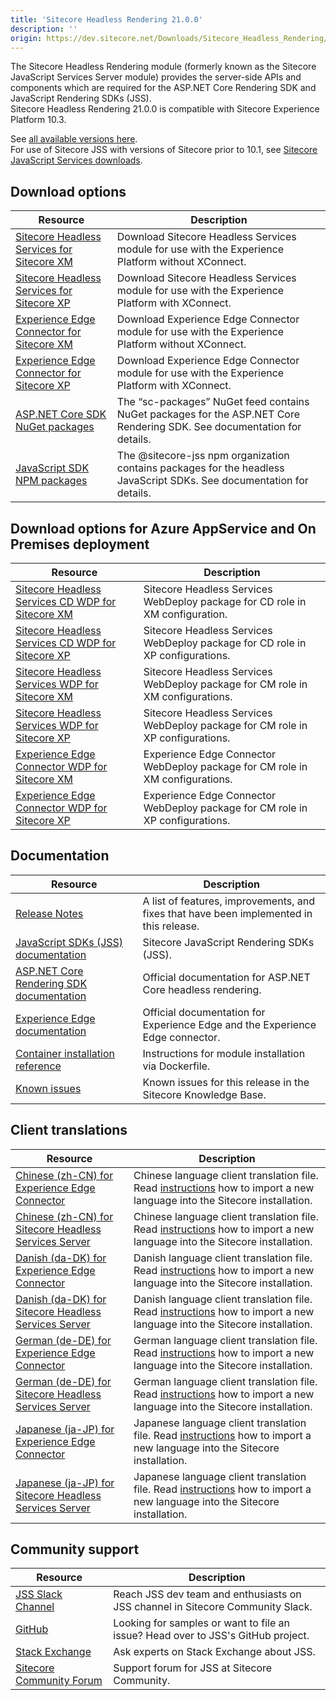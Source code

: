 ```yaml
---
title: 'Sitecore Headless Rendering 21.0.0'
description: ''
origin: https://dev.sitecore.net/Downloads/Sitecore_Headless_Rendering/21x/Sitecore_Headless_Rendering_2100
---
```


The Sitecore Headless Rendering module (formerly known as the Sitecore JavaScript Services Server module) provides the server-side APIs and components which are required for the ASP.NET Core Rendering SDK and JavaScript Rendering SDKs (JSS).\
Sitecore Headless Rendering 21.0.0 is compatible with Sitecore Experience Platform 10.3.

See [all available versions here](/downloads/Sitecore_Headless_Rendering).\
For use of Sitecore JSS with versions of Sitecore prior to 10.1, see [Sitecore JavaScript Services downloads](/downloads/Sitecore_JavaScript_Services).

## Download options

| Resource                                                                                                                                                                                                                                                                    | Description                                                                                                             |
| --------------------------------------------------------------------------------------------------------------------------------------------------------------------------------------------------------------------------------------------------------------------------- | ----------------------------------------------------------------------------------------------------------------------- |
| [Sitecore Headless Services for Sitecore XM](https://scdp.blob.core.windows.net/downloads/Sitecore%20Headless%20Rendering/21x/Sitecore%20Headless%20Rendering%202100/Secure/Sitecore%20Headless%20Services%20Server%20XM%2021.0.583.zip)                                    | Download Sitecore Headless Services module for use with the Experience Platform without XConnect.                       |
| [Sitecore Headless Services for Sitecore XP](https://scdp.blob.core.windows.net/downloads/Sitecore%20Headless%20Rendering/21x/Sitecore%20Headless%20Rendering%202100/Secure/Sitecore%20Headless%20Services%20Server%20XP%2021.0.583.zip)                                    | Download Sitecore Headless Services module for use with the Experience Platform with XConnect.                          |
| [Experience Edge Connector for Sitecore XM](https://scdp.blob.core.windows.net/downloads/Sitecore%20Headless%20Rendering/21x/Sitecore%20Headless%20Rendering%202100/Secure/Sitecore%20ExperienceEdge%20Connector%20for%20Sitecore%2010.3.0%20XM%2021.0.0%20rev.%200164.zip) | Download Experience Edge Connector module for use with the Experience Platform without XConnect.                        |
| [Experience Edge Connector for Sitecore XP](https://scdp.blob.core.windows.net/downloads/Sitecore%20Headless%20Rendering/21x/Sitecore%20Headless%20Rendering%202100/Secure/Sitecore%20ExperienceEdge%20Connector%20for%20Sitecore%2010.3.0%20XP%2021.0.0%20rev.%200164.zip) | Download Experience Edge Connector module for use with the Experience Platform with XConnect.                           |
| [ASP.NET Core SDK NuGet packages](https://sitecore.myget.org/feed/sc-packages/package/nuget/Sitecore.AspNet.RenderingEngine)                                                                                                                                                | The “sc-packages” NuGet feed contains NuGet packages for the ASP.NET Core Rendering SDK. See documentation for details. |
| [JavaScript SDK NPM packages](https://www.npmjs.com/org/sitecore-jss)                                                                                                                                                                                                       | The @sitecore-jss npm organization contains packages for the headless JavaScript SDKs. See documentation for details.   |

## Download options for Azure AppService and On Premises deployment

| Resource                                                                                                                                                                                                                                                                              | Description                                                                    |
| ------------------------------------------------------------------------------------------------------------------------------------------------------------------------------------------------------------------------------------------------------------------------------------- | ------------------------------------------------------------------------------ |
| [Sitecore Headless Services CD WDP for Sitecore XM](https://scdp.blob.core.windows.net/downloads/Sitecore%20Headless%20Rendering/21x/Sitecore%20Headless%20Rendering%202100/Secure/Sitecore%20Headless%20Services%20Server%20XM%20CD%2021.0.583.scwdp.zip)                            | Sitecore Headless Services WebDeploy package for CD role in XM configuration.  |
| [Sitecore Headless Services CD WDP for Sitecore XP](https://scdp.blob.core.windows.net/downloads/Sitecore%20Headless%20Rendering/21x/Sitecore%20Headless%20Rendering%202100/Secure/Sitecore%20Headless%20Services%20Server%20XP%20CD%2021.0.583.scwdp.zip)                            | Sitecore Headless Services WebDeploy package for CD role in XP configurations. |
| [Sitecore Headless Services WDP for Sitecore XM](https://scdp.blob.core.windows.net/downloads/Sitecore%20Headless%20Rendering/21x/Sitecore%20Headless%20Rendering%202100/Secure/Sitecore%20Headless%20Services%20Server%20XM%2021.0.583.scwdp.zip)                                    | Sitecore Headless Services WebDeploy package for CM role in XM configurations. |
| [Sitecore Headless Services WDP for Sitecore XP](https://scdp.blob.core.windows.net/downloads/Sitecore%20Headless%20Rendering/21x/Sitecore%20Headless%20Rendering%202100/Secure/Sitecore%20Headless%20Services%20Server%20XP%2021.0.583.scwdp.zip)                                    | Sitecore Headless Services WebDeploy package for CM role in XP configurations. |
| [Experience Edge Connector WDP for Sitecore XM](https://scdp.blob.core.windows.net/downloads/Sitecore%20Headless%20Rendering/21x/Sitecore%20Headless%20Rendering%202100/Secure/Sitecore%20ExperienceEdge%20Connector%20for%20Sitecore%2010.3.0%20XM%2021.0.0%20rev.%200164.scwdp.zip) | Experience Edge Connector WebDeploy package for CM role in XM configurations.  |
| [Experience Edge Connector WDP for Sitecore XP](https://scdp.blob.core.windows.net/downloads/Sitecore%20Headless%20Rendering/21x/Sitecore%20Headless%20Rendering%202100/Secure/Sitecore%20ExperienceEdge%20Connector%20for%20Sitecore%2010.3.0%20XP%2021.0.0%20rev.%200164.scwdp.zip) | Experience Edge Connector WebDeploy package for CM role in XP configurations.  |

## Documentation

| Resource                                                                                                                                                         | Description                                                                             |
| ---------------------------------------------------------------------------------------------------------------------------------------------------------------- | --------------------------------------------------------------------------------------- |
| [Release Notes](/downloads/Sitecore_Headless_Rendering/21x/Sitecore_Headless_Rendering_2100/Release_Notes)                                                       | A list of features, improvements, and fixes that have been implemented in this release. |
| [JavaScript SDKs (JSS) documentation](https://doc.sitecore.com/en/developers/hd/210/sitecore-headless-development/sitecore-javascript-rendering-sdks--jss-.html) | Sitecore JavaScript Rendering SDKs (JSS).                                               |
| [ASP.NET Core Rendering SDK documentation](https://doc.sitecore.com/en/developers/hd/210/sitecore-headless-development/index-en.html)                            | Official documentation for ASP.NET Core headless rendering.                             |
| [Experience Edge documentation](https://doc.sitecore.com/en/developers/hd/210/sitecore-headless-development/sitecore-experience-edge-for-xm.html)                | Official documentation for Experience Edge and the Experience Edge connector.           |
| [Container installation reference](https://doc.sitecore.com/en/developers/103/developer-tools/sitecore-module-reference.html)                                    | Instructions for module installation via Dockerfile.                                    |
| [Known issues](https://kb.sitecore.net/articles/545609)                                                                                                          | Known issues for this release in the Sitecore Knowledge Base.                           |

## Client translations

| Resource                                                                                                                                                                                                                                                                                     | Description                                                                                                                                                                                                                                   |
| -------------------------------------------------------------------------------------------------------------------------------------------------------------------------------------------------------------------------------------------------------------------------------------------- | --------------------------------------------------------------------------------------------------------------------------------------------------------------------------------------------------------------------------------------------- |
| [Chinese (zh-CN) for Experience Edge Connector](<https://scdp.blob.core.windows.net/downloads/Sitecore%20Headless%20Rendering/20x/Sitecore%20Headless%20Rendering%202000/Secure/Translations/Sitecore%20ExperienceEdge%20Connector%20for%20Sitecore%2010.2.0%20rev.%2000139%20(zh-CN).zip>)  | Chinese language client translation file. Read [instructions](https://doc.sitecore.com/xp/en/users/103/sitecore-experience-platform/add-a-new-language-to-system-settings.html) how to import a new language into the Sitecore installation.  |
| [Chinese (zh-CN) for Sitecore Headless Services Server](<https://scdp.blob.core.windows.net/downloads/Sitecore%20Headless%20Rendering/21x/Sitecore%20Headless%20Rendering%202100/Secure/Sitecore%20Headless%20Services%20Server%2021.0.583%20(zh-CN).zip>)                                   | Chinese language client translation file. Read [instructions](https://doc.sitecore.com/xp/en/users/103/sitecore-experience-platform/add-a-new-language-to-system-settings.html) how to import a new language into the Sitecore installation.  |
| [Danish (da-DK) for Experience Edge Connector](<https://scdp.blob.core.windows.net/downloads/Sitecore%20Headless%20Rendering/20x/Sitecore%20Headless%20Rendering%202000/Secure/Translations/Sitecore%20ExperienceEdge%20Connector%20for%20Sitecore%2010.2.0%20rev.%2000139%20(da-DK).zip>)   | Danish language client translation file. Read [instructions](https://doc.sitecore.com/xp/en/users/103/sitecore-experience-platform/add-a-new-language-to-system-settings.html) how to import a new language into the Sitecore installation.   |
| [Danish (da-DK) for Sitecore Headless Services Server](<https://scdp.blob.core.windows.net/downloads/Sitecore%20Headless%20Rendering/21x/Sitecore%20Headless%20Rendering%202100/Secure/Sitecore%20Headless%20Services%20Server%2021.0.583%20(da-DK).zip>)                                    | Danish language client translation file. Read [instructions](https://doc.sitecore.com/xp/en/users/103/sitecore-experience-platform/add-a-new-language-to-system-settings.html) how to import a new language into the Sitecore installation.   |
| [German (de-DE) for Experience Edge Connector](<https://scdp.blob.core.windows.net/downloads/Sitecore%20Headless%20Rendering/20x/Sitecore%20Headless%20Rendering%202000/Secure/Translations/Sitecore%20ExperienceEdge%20Connector%20for%20Sitecore%2010.2.0%20rev.%2000139%20(de-DE).zip>)   | German language client translation file. Read [instructions](https://doc.sitecore.com/xp/en/users/103/sitecore-experience-platform/add-a-new-language-to-system-settings.html) how to import a new language into the Sitecore installation.   |
| [German (de-DE) for Sitecore Headless Services Server](<https://scdp.blob.core.windows.net/downloads/Sitecore%20Headless%20Rendering/21x/Sitecore%20Headless%20Rendering%202100/Secure/Sitecore%20Headless%20Services%20Server%2021.0.583%20(de-DE).zip>)                                    | German language client translation file. Read [instructions](https://doc.sitecore.com/xp/en/users/103/sitecore-experience-platform/add-a-new-language-to-system-settings.html) how to import a new language into the Sitecore installation.   |
| [Japanese (ja-JP) for Experience Edge Connector](<https://scdp.blob.core.windows.net/downloads/Sitecore%20Headless%20Rendering/20x/Sitecore%20Headless%20Rendering%202000/Secure/Translations/Sitecore%20ExperienceEdge%20Connector%20for%20Sitecore%2010.2.0%20rev.%2000139%20(ja-JP).zip>) | Japanese language client translation file. Read [instructions](https://doc.sitecore.com/xp/en/users/103/sitecore-experience-platform/add-a-new-language-to-system-settings.html) how to import a new language into the Sitecore installation. |
| [Japanese (ja-JP) for Sitecore Headless Services Server](<https://scdp.blob.core.windows.net/downloads/Sitecore%20Headless%20Rendering/21x/Sitecore%20Headless%20Rendering%202100/Secure/Sitecore%20Headless%20Services%20Server%2021.0.583%20(ja-JP).zip>)                                  | Japanese language client translation file. Read [instructions](https://doc.sitecore.com/xp/en/users/103/sitecore-experience-platform/add-a-new-language-to-system-settings.html) how to import a new language into the Sitecore installation. |

## Community support

| Resource                                                                   | Description                                                                      |
| -------------------------------------------------------------------------- | -------------------------------------------------------------------------------- |
| [JSS Slack Channel](https://sitecorechat.slack.com/messages/jss)           | Reach JSS dev team and enthusiasts on JSS channel in Sitecore Community Slack.   |
| [GitHub](https://github.com/sitecore/jss)                                  | Looking for samples or want to file an issue? Head over to JSS's GitHub project. |
| [Stack Exchange](https://sitecore.stackexchange.com/questions/tagged/jss)  | Ask experts on Stack Exchange about JSS.                                         |
| [Sitecore Community Forum](https://community.sitecore.net/developers/f/40) | Support forum for JSS at Sitecore Community.                                     |
